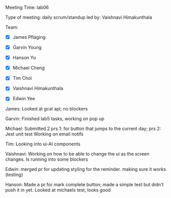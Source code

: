Meeting Time: lab06

Type of meeting: daily scrum/standup
led by: Vaishnavi Himakunthala

Team: 
- [x] James Pflaging
- [x] Garvin Young
- [x] Hanson Yu
- [x] Michael Cheng
- [x] Tim Choi
- [x] Vaishnavi Himakunthala
- [x] Edwin Yee


James: 
Looked at gcal api; no blockers

Garvin: 
Finished lab5 tasks, working on pop up

Michael: 
Submitted 2 prs 1: for button that jumps to the current day; prs 2: Jest unit test
Working on email notifs

Tim: 
Looking into ui-AI components

Vaishnavi: 
Working on how to be able to change the ui as the screen changes. Is running into some blockers

Edwin: 
merged pr for updating styling for the reminder. making sure it works (testing)

Hanson: 
Made a pr for mark complete button; made a simple test but didn't push it in yet. Looked at michaels test, looks good